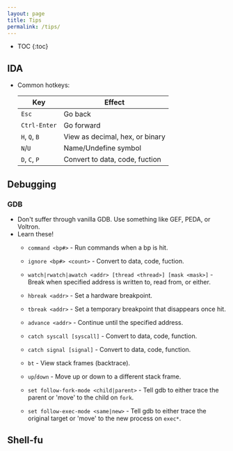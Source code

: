 ```yaml
---
layout: page
title: Tips
permalink: /tips/
---
```


* TOC
{:toc}

## IDA
* Common hotkeys:

  | Key              | Effect                          |
  |------------------|---------------------------------|
  | `Esc`            | Go back                         |
  | `Ctrl-Enter`     | Go forward                      |
  | `H`, `Q`, `B`    | View as decimal, hex, or binary |
  | `N`/`U`          | Name/Undefine symbol            |
  | `D`, `C`, `P`    | Convert to data, code, fuction  |

## Debugging
### GDB

* Don't suffer through vanilla GDB. Use something like GEF, PEDA, or Voltron.
* Learn these!
  * `command <bp#>` - Run commands when a bp is hit.
  * `ignore <bp#> <count>` - Convert to data, code, fuction.
  * `watch|rwatch|awatch <addr> [thread <thread>] [mask <mask>]` - Break when specified address is written to, read from, or either.
  * `hbreak <addr>` - Set a hardware breakpoint.
  * `tbreak <addr>` - Set a temporary breakpoint that disappears once hit.
  * `advance <addr>` - Continue until the specified address.
  * `catch syscall [syscall]` - Convert to data, code, function.
  * `catch signal [signal]` - Convert to data, code, function.
  * `bt` - View stack frames (backtrace).
  * `up`/`down` - Move up or down to a different stack frame.

  * `set follow-fork-mode <child|parent>` - Tell gdb to either trace the parent or 'move' to the child on `fork`.
  * `set follow-exec-mode <same|new>` - Tell gdb to either trace the original target or 'move' to the new process on `exec*`.

## Shell-fu
